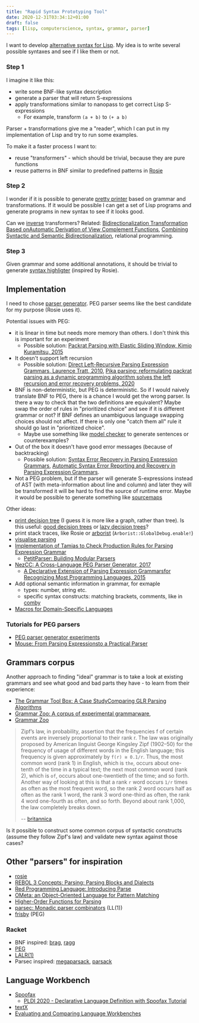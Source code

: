 ```yaml
---
title: "Rapid Syntax Prototyping Tool"
date: 2020-12-31T03:34:12+01:00
draft: false
tags: [lisp, computerscience, syntax, grammar, parser]
---
```


I want to develop [alternative syntax for Lisp](https://stereobooster.com/posts/on-lisp-syntax/). My idea is to write several possible syntaxes and see if I like them or not.


### Step 1

I imagine it like this:

- write some BNF-like syntax description
- generate a parser that will return S-expressions
- apply transformations similar to nanopass to get correct Lisp S-expressions
  - For example, transform `(a + b)` to `(+ a b)`

Parser + transformations give me a "reader", which I can put in my implementation of Lisp and try to run some examples.

To make it a faster process I want to:

- reuse "transformers" - which should be trivial, because they are pure functions
- reuse patterns in BNF similar to predefined patterns in [Rosie](https://rosie-lang.org/)

### Step 2

I wonder if it is possible to generate [pretty printer](http://homepages.inf.ed.ac.uk/wadler/papers/prettier/prettier.pdf) based on grammar and transformations. If it would be possible I can get a set of Lisp programs and generate programs in new syntax to see if it looks good.

Can we [inverse](http://citeseerx.ist.psu.edu/viewdoc/download?doi=10.1.1.143.3248&rep=rep1&type=pdf) transformers? Related: [Bidirectionalization Transformation Based onAutomatic Derivation of View Complement Functions](https://www.cs.gunma-u.ac.jp/~hamana/Papers/icfp07.pdf), [Combining Syntactic and Semantic Bidirectionalization](https://www.researchgate.net/publication/221241215_Combining_Syntactic_and_Semantic_Bidirectionalization), relational programming.

### Step 3

Given grammar and some additional annotations, it should be trivial to generate [syntax highligter](https://github.com/sharkdp/bat) (inspired by Rosie).

## Implementation

I need to chose [parser generator](/content/posts/an-overview-of-parsing-algorithms/index.md). PEG parser seems like the best candidate for my purpose (Rosie uses it).

Potential issues with PEG:

- it is linear in time but needs more memory than others. I don't think this is important for an experiment
  - Possible solution: [Packrat Parsing with Elastic Sliding Window, Kimio Kuramitsu, 2015](https://www.jstage.jst.go.jp/article/ipsjjip/23/4/23_505/_pdf/-char/en)
- It doesn't support left recursion
  - Possible solution: [Direct Left-Recursive Parsing Expression Grammars, Laurence Tratt, 2010](https://tratt.net/laurie/research/pubs/html/tratt__direct_left_recursive_parsing_expression_grammars/), [Pika parsing: reformulating packrat parsing as a dynamic programming algorithm solves the left recursion and error recovery problems, 2020](https://arxiv.org/pdf/2005.06444.pdf)
- BNF is non-deterministic, but PEG is deterministic. So if I would naively translate BNF to PEG, there is a chance I would get the wrong parser. Is there a way to check that the two definitions are equivalent? Maybe swap the order of rules in "prioritized choice" and see if it is different grammar or not? If BNF defines an unambiguous language swapping choices should not affect. If there is only one "catch them all" rule it should go last in "prioritized choice".
  - Maybe use something like [model checker](https://youtu.be/FvNRlE4E9QQ?t=520) to generate sentences or counterexamples?
- Out of the box it doesn't have good error messages (because of backtracking)
  - Possible solution: [Syntax Error Recovery in Parsing Expression Grammars](https://arxiv.org/pdf/1806.11150.pdf), [Automatic Syntax Error Reporting and Recovery in Parsing Expression Grammars](https://arxiv.org/pdf/1905.02145.pdf).
- Not a PEG problem, but if the parser will generate S-expressions instead of AST (with meta-information about line and column) and later they will be transformed it will be hard to find the source of runtime error. Maybe it would be possible to generate something like [sourcemaps](https://www.html5rocks.com/en/tutorials/developertools/sourcemaps/)

Other ideas:

- [print decision tree](https://stackoverflow.com/a/62515220) (I guess it is more like a graph, rather than tree). Is this useful: [good decision trees](https://www.cs.tufts.edu/~nr/cs257/archive/luc-maranget/jun08.pdf) or [lazy decision trees](https://www.aaai.org/Papers/AAAI/1996/AAAI96-107.pdf)?
- print stack traces, like Rosie or [arborist](https://github.com/davidkellis/arborist) (`Arborist::GlobalDebug.enable!`)
- [visualise parsing](https://youtu.be/QppWTvh7_sI?t=1949)
- [Implementation of Tamias to Check Production Rules for Parsing Expression Grammar](https://www.atlantis-press.com/journals/jrnal/125917289/view)
  - [PetitParser: Building Modular Parsers](https://boris.unibe.ch/47152/1/Kurs13a-PetitParser.pdf)
- [NezCC: A Cross-Language PEG Parser Generator, 2017](http://jssst.or.jp/files/user/taikai/2017/SOFTWARE/software2-1.pdf)
  - [A Declarative Extension of Parsing Expression Grammarsfor Recognizing Most Programming Languages, 2015](https://www.jstage.jst.go.jp/article/ipsjjip/24/2/24_256/_pdf/-char/ja)
- Add optional semantic information in grammar, for exmaple
  - types: number, string etc.
  - specific syntax constructs: matching brackets, comments, like in [comby](https://comby.dev/en/projects)
- [Macros for Domain-Specific Languages](http://mballantyne.net/publications/extdsls-oopsla2020.pdf)

### Tutorials for PEG parsers

- [PEG parser generator experiments](https://github.com/we-like-parsers/pegen)
- [Mouse: From Parsing Expressionsto a Practical Parser](http://citeseerx.ist.psu.edu/viewdoc/download?doi=10.1.1.506.9272&rep=rep1&type=pdf)

## Grammars corpus

Another approach to finding "ideal" grammar is to take a look at existing grammars and see what good and bad parts they have - to learn from their experience:

- [The Grammar Tool Box: A Case StudyComparing GLR Parsing Algorithms](https://www.sciencedirect.com/science/article/pii/S1571066104052211)
- [Grammar Zoo: A corpus of experimental grammarware](https://www.sciencedirect.com/science/article/pii/S0167642314003347),
- [Grammar Zoo](http://slebok.github.io/zoo/index.html)

> Zipf’s law, in probability, assertion that the frequencies f of certain events are inversely proportional to their rank r. The law was originally proposed by American linguist George Kingsley Zipf (1902–50) for the frequency of usage of different words in the English language; this frequency is given approximately by `f(r) ≅ 0.1/r`. Thus, the most common word (rank 1) in English, which is `the`, occurs about one-tenth of the time in a typical text; the next most common word (rank 2), which is `of`, occurs about one-twentieth of the time; and so forth. Another way of looking at this is that a rank `r` word occurs `1/r` times as often as the most frequent word, so the rank 2 word occurs half as often as the rank 1 word, the rank 3 word one-third as often, the rank 4 word one-fourth as often, and so forth. Beyond about rank 1,000, the law completely breaks down.
>
> -- [britannica](https://www.britannica.com/topic/Zipfs-law)

Is it possible to construct some common corpus of syntactic constructs (assume they follow Zipf's law) and validate new syntax against those cases?

## Other "parsers" for inspiration

- [rosie](https://rosie-lang.org/)
- [REBOL 3 Concepts: Parsing: Parsing Blocks and Dialects](http://www.rebol.com/r3/docs/concepts/parsing-dialects.html)
- [Red Programming Language: Introducing Parse](https://www.red-lang.org/2013/11/041-introducing-parse.html)
- [OMeta: an Object-Oriented Language for Pattern Matching](http://tinlizzie.org/ometa/)
- [Higher-Order Functions for Parsing](https://www.cs.tufts.edu/~nr/cs257/archive/graham-hutton/parsing.pdf)
- [parsec: Monadic parser combinators](https://hackage.haskell.org/package/parsec) (LL(1))
- [frisby](http://repetae.net/computer/frisby/) (PEG)

### Racket

- BNF inspired: [brag](https://docs.racket-lang.org/brag/), [ragg](https://docs.racket-lang.org/ragg/)
- [PEG](https://docs.racket-lang.org/peg/index.html)
- [LALR(1)](https://docs.racket-lang.org/parser-tools/)
- Parsec inspired: [megaparsack](https://docs.racket-lang.org/megaparsack/index.html), [parsack](https://docs.racket-lang.org/parsack/index.html)

## Language Workbench

- [Spoofax](http://www.metaborg.org/en/latest/index.html)
  - [PLDI 2020 - Declarative Language Definition with Spoofax Tutorial](https://www.youtube.com/watch?v=TMhjttXnN54)
- [textX](http://textx.github.io/textX/stable/about/comparison/)
- [Evaluating and Comparing Language Workbenches](https://www.informatik.uni-marburg.de/~seba/publications/language-workbench-results-benchmarks.pdf)